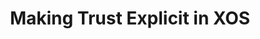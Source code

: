 ---
title: "Making Trust Explicit in XOS"
description: "The goal of this project was to propose a new operating system or OS subsystem. I designed XOS, a novel operating system that enforces the principle of least privilege (PoLP) at the application level. Specifically, XOS allows processes to access resources based on their trustworthiness, restricting the default access to system resources (e.g., CPU, memory, ports) for each application.


This project was completed as part of [Eddie Kohler's CS 261: Research Topics in Operating Systems class](https://read.seas.harvard.edu/cs261/2021/). See [paper](/files/Speculative_OS.pdf)"
# paper_link: "/files/Speculative_OS.pdf"
---